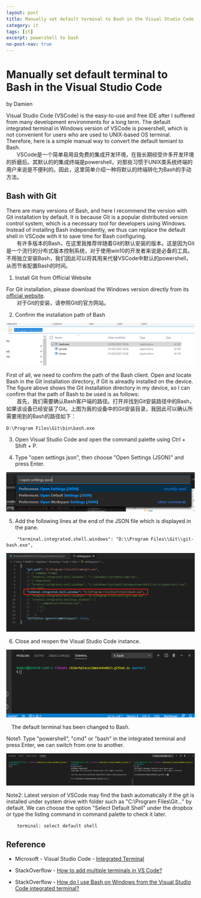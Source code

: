 ```yaml
---
layout: post
title: Manually set default terminal to Bash in the Visual Studio Code
category: it
tags: [it]
excerpt: powershell to bash
no-post-nav: true
---
```


# Manually set default terminal to Bash in the Visual Studio Code

by Damien

Visual Studio Code (VSCode) is the easy-to-use and free IDE after I suffered from many development environments for a long term. The default integrated terminal in Windows version of VSCode is powershell, which is not convenient for users who are used to UNIX-based OS terminal. Therefore, here is a simple manual way to convert the default temianl to Bash.  
&emsp;&emsp;VSCode是一个简单易用且免费的集成开发环境，在我长期经受许多开发环境的折磨后。其默认的的集成终端是powershell，对那些习惯于UNIX类系统终端的用户来说是不便利的。因此，这里简单介绍一种将默认的终端转化为Bash的手动方法。

## Bash with Git

There are many versions of Bash, and here I recommend the version with Git installation by default. It is because Git is a popular distributed version control system, which is a necessary tool for developers using Windows. Instead of installing Bash independently, we thus can replace the default shell in VSCode with it to save time for Bash configuring.  
&emsp;&emsp;有许多版本的Bash，在这里我推荐伴随着Git的默认安装的版本。这是因为Git是一个流行的分布式版本控制系统，对于使用win10的开发者来说是必备的工具。不用独立安装Bash，我们因此可以将其用来代替VSCode中默认的powershell，从而节省配置Bash的时间。

1. Install Git from Official Website

For Git installation, please download the Windows version directly from its [ official website](https://git-scm.com/download/win).  
&emsp;&emsp;对于Git的安装，请参照Git的官方网站。

2. Confirm the installation path of Bash

![](https://raw.githubusercontent.com/damien0x0023/damien0x0023.github.io/master/assets/images/2020/it/gitDirectory.png "Bash under git Directory in author's device")

First of all, we need to confirm the path of the Bash client. Open and locate Bash in the Git installation directory, if Git is alreadly installed on the device. The figure above shows the Git installation directory in my device, so I can confirm that the  path of Bash to be used is as follows:  
&emsp;&emsp;首先，我们需要确认Bash客户端的路径。打开并找到Git安装路径中的Bash，如果该设备已经安装了Git。上图为我的设备中的Git安装目录，我因此可以确认所需要用到的Bash的路径如下：

```
D:\Program Files\Git\bin\bash.exe
```

3. Open Visual Studio Code and open the command palette using Ctrl + Shift + P. 

4. Type "open settings json", then choose "Open Settings (JSON)" and press Enter.

![](https://raw.githubusercontent.com/damien0x0023/damien0x0023.github.io/master/assets/images/2020/it/commandPalette.png "Open command palette and type commands")

5. Add the following lines at the end of the JSON file which is displayed in the pane.

```
    "terminal.integrated.shell.windows": "D:\\Program Files\\Git\\git-bash.exe",
```

![](https://raw.githubusercontent.com/damien0x0023/damien0x0023.github.io/master/assets/images/2020/it/shellSetting.png "Type key-value pair to reset user setting")


6. Close and reopen the Visual Studio Code instance.

![](https://raw.githubusercontent.com/damien0x0023/damien0x0023.github.io/master/assets/images/2020/it/defaultShellChanged.png "New default Shell")

&emsp;The default terminal has been changed to Bash.

Note1: Type "powershell", "cmd" or "bash" in the integrated terminal and press Enter, we can switch from one to another. 

![](https://raw.githubusercontent.com/damien0x0023/damien0x0023.github.io/master/assets/images/2020/it/shellSwitch.png "Shell switch")

Note2: Latest version of VSCode may find the bash automatically if the git is installed under system drive with folder such as "C:\Program Files\Git\..." by default. We can choose the option "Select Default Shell" under the dropbox or type the listing command in command palette to check it later.

```
    terminal: select default shell
```


## Reference 

- Microsoft - Visual Studio Code - [Integrated Terminal](https://code.visualstudio.com/docs/editor/integrated-terminal)

- StackOverflow - [How to add multiple terminals in VS Code?](https://stackoverflow.com/questions/43427631/how-to-add-multiple-terminals-in-vs-code/50890703#50890703)

- StackOverflow - [How do I use Bash on Windows from the Visual Studio Code integrated terminal?](https://stackoverflow.com/questions/42606837/how-do-i-use-bash-on-windows-from-the-visual-studio-code-integrated-terminal)



